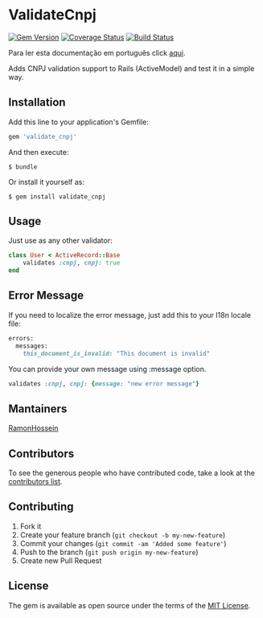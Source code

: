 # ValidateCnpj

[![Gem Version](https://badge.fury.io/rb/validate_cnpj.png)](http://badge.fury.io/rb/validate_cnpj)
[![Coverage Status](https://coveralls.io/repos/github/RamonHossein/validate_cnpj/badge.svg)](https://coveralls.io/github/RamonHossein/validate_cnpj)
[![Build Status](https://secure.travis-ci.org/RamonHossein/validate_cnpj.png?branch=master)](http://travis-ci.org/RamonHossein/validate_cnpj)

Para ler esta documentação em português click [aqui](https://github.com/RamonHossein/validate_cnpj/blob/master/LEIAME.md).

Adds CNPJ validation support to Rails (ActiveModel) and test it in a simple way.

## Installation

Add this line to your application's Gemfile:

```ruby
gem 'validate_cnpj'
```

And then execute:

    $ bundle

Or install it yourself as:

    $ gem install validate_cnpj

## Usage

Just use as any other validator:

```ruby
class User < ActiveRecord::Base
    validates :cnpj, cnpj: true
end
```

## Error Message

If you need to localize the error message, just add this to your I18n locale file:

```ruby
errors:
  messages:
    this_document_is_invalid: "This document is invalid"
```

You can provide your own message using :message option.

```ruby
validates :cnpj, cnpj: {message: "new error message"}
```

## Mantainers
[RamonHossein](https://github.com/RamonHossein)

## Contributors

To see the generous people who have contributed code, take a look at the [contributors list](http://github.com/RamonHossein/validate_cnpj/contributors).

## Contributing

1. Fork it
2. Create your feature branch (`git checkout -b my-new-feature`)
3. Commit your changes (`git commit -am 'Added some feature'`)
4. Push to the branch (`git push origin my-new-feature`)
5. Create new Pull Request

## License

The gem is available as open source under the terms of the [MIT License](http://opensource.org/licenses/MIT).
